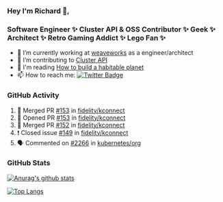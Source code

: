 ### Hey I'm Richard 👋, 

<h3 align="left">Software Engineer ✨ Cluster API & OSS Contributor ✨ Geek ✨ Architect ✨ Retro Gaming Addict ✨ Lego Fan ✨</h3>

- 🔭 I’m currently working at [weaveworks](https://github.com/weaveworks) as a engineer/architect
- 👯 I’m contributing to [Cluster API](https://github.com/kubernetes-sigs/cluster-api-provider-aws/pulls?q=is%3Aissue+is%3Apr+author%3Arichardcase+)
- 💬 I'm reading [How to build a habitable planet](https://www.amazon.co.uk/How-Build-Habitable-Planet-Humankind/dp/0691140065)
- 📫 How to reach me: [![Twitter Badge](https://img.shields.io/badge/-@fruit_case-00acee?style=flat&logo=Twitter&logoColor=white)](https://twitter.com/intent/follow?screen_name=fruit_case "Follow on Twitter")

### GitHub Activity 

<!--START_SECTION:activity-->
1. 🎉 Merged PR [#153](https://github.com/fidelity/kconnect/pull/153) in [fidelity/kconnect](https://github.com/fidelity/kconnect)
2. 💪 Opened PR [#153](https://github.com/fidelity/kconnect/pull/153) in [fidelity/kconnect](https://github.com/fidelity/kconnect)
3. 🎉 Merged PR [#152](https://github.com/fidelity/kconnect/pull/152) in [fidelity/kconnect](https://github.com/fidelity/kconnect)
4. ❗️ Closed issue [#149](https://github.com/fidelity/kconnect/issues/149) in [fidelity/kconnect](https://github.com/fidelity/kconnect)
5. 🗣 Commented on [#2266](https://github.com/kubernetes/org/issues/2266) in [kubernetes/org](https://github.com/kubernetes/org)
<!--END_SECTION:activity-->

### GitHub Stats

[![Anurag's github stats](https://github-readme-stats.vercel.app/api?username=richardcase&count_private=true&show_icons=true)](https://github.com/anuraghazra/github-readme-stats)

[![Top Langs](https://github-readme-stats.vercel.app/api/top-langs/?username=richardcase&hide=html&layout=compact)](https://github.com/anuraghazra/github-readme-stats)
